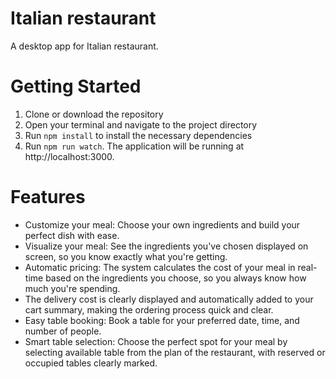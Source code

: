 # Italian restaurant

A desktop app for Italian restaurant.

# Getting Started

1. Clone or download the repository
2. Open your terminal and navigate to the project directory
3. Run `npm install` to install the necessary dependencies
4. Run `npm run watch`. The application will be running at http://localhost:3000.

# Features
- Customize your meal: Choose your own ingredients and build your perfect dish with ease.
- Visualize your meal: See the ingredients you've chosen displayed on screen, so you know exactly what you're getting.
- Automatic pricing: The system calculates the cost of your meal in real-time based on the ingredients you choose, so you always know how much you're spending.
- The delivery cost is clearly displayed and automatically added to your cart summary, making the ordering process quick and clear.
- Easy table booking: Book a table for your preferred date, time, and number of people.
- Smart table selection: Choose the perfect spot for your meal by selecting available table from the plan of the restaurant, with reserved or occupied tables clearly marked.
